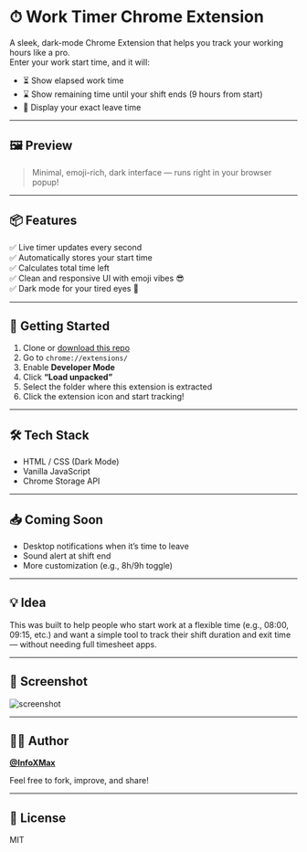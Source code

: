 # ⏱ Work Timer Chrome Extension

A sleek, dark-mode Chrome Extension that helps you track your working hours like a pro.  
Enter your work start time, and it will:

- ⏳ Show elapsed work time
- ⌛ Show remaining time until your shift ends (9 hours from start)
- 🚪 Display your exact leave time

---

## 🖼 Preview

> Minimal, emoji-rich, dark interface — runs right in your browser popup!

---

## 📦 Features

✅ Live timer updates every second  
✅ Automatically stores your start time  
✅ Calculates total time left  
✅ Clean and responsive UI with emoji vibes 😎  
✅ Dark mode for your tired eyes 🌙

---

## 🚀 Getting Started

1. Clone or [download this repo](https://github.com/infoxmax/work-timer-extension)
2. Go to `chrome://extensions/`
3. Enable **Developer Mode**
4. Click **“Load unpacked”**
5. Select the folder where this extension is extracted
6. Click the extension icon and start tracking!

---

## 🛠 Tech Stack

- HTML / CSS (Dark Mode)
- Vanilla JavaScript
- Chrome Storage API

---

## 📥 Coming Soon

- Desktop notifications when it’s time to leave
- Sound alert at shift end
- More customization (e.g., 8h/9h toggle)

---

## 💡 Idea

This was built to help people who start work at a flexible time (e.g., 08:00, 09:15, etc.) and want a simple tool to track their shift duration and exit time — without needing full timesheet apps.

---

## 📸 Screenshot

![screenshot](preview.png) <!-- Optional: You can upload a screenshot and rename it -->

---

## 🧑‍💻 Author

**[@InfoXMax](https://github.com/infoxmax)**

Feel free to fork, improve, and share!

---

## 📃 License

MIT

